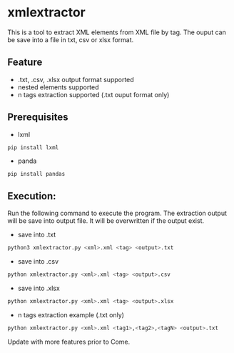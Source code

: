 # xmlextractor
This is a tool to extract XML elements from XML file by tag. The ouput can be save into a file in txt, csv or xlsx format.

## Feature
* .txt, .csv, .xlsx output format supported
* nested elements supported
* n tags extraction supported (.txt ouput format only)

## Prerequisites
* lxml
 ```sh
 pip install lxml
 ```
 * panda
  ```
 pip install pandas
  ```
## Execution:
Run the following command to execute the program. The extraction output will be save into output file. It will be overwritten if the output exist.

* save into .txt
 ```sh
python3 xmlextractor.py <xml>.xml <tag> <output>.txt
 ```
 * save into .csv
 ```sh
python xmlextractor.py <xml>.xml <tag> <output>.csv
 ```
 * save into .xlsx
 ```sh
python xmlextractor.py <xml>.xml <tag> <output>.xlsx
 ```

* n tags extraction example (.txt only)
```sh
python xmlextractor.py <xml>.xml <tag1>,<tag2>,<tagN> <output>.txt
```

Update with more features prior to Come.
